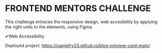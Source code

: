 # FRONTEND MENTORS CHALLENGE

This challenge enhaces the responsive design, web accesibility by applying the right units to the 
elements, using Figma.

✔Web Accessibility

Deployed project: https://juanjefry23.github.io/blog-preview-card-main/
